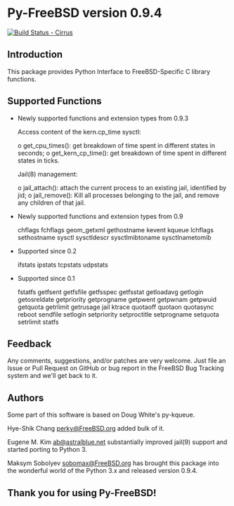 # Py-FreeBSD version 0.9.4

[![Build Status - Cirrus][]][Build status]

## Introduction

This package provides Python Interface to FreeBSD-Specific
C library functions.

## Supported Functions

  * Newly supported functions and extension types from 0.9.3

    Access content of the kern.cp_time sysctl:

    o get_cpu_times(): get breakdown of time spent in different states
      in seconds;
    o get_kern_cp_time(): get breakdown of time spent in different
      states in ticks.

    Jail(8) management:

    o jail_attach(): attach the current process to an existing jail, identified
      by jid;
    o jail_remove(): Kill all processes belonging to the jail, and remove any
      children of that jail.

  * Newly supported functions and extension types from 0.9

    chflags fchflags geom_getxml gethostname kevent kqueue lchflags
    sethostname sysctl sysctldescr sysctlmibtoname sysctlnametomib

  * Supported since 0.2

    ifstats ipstats tcpstats udpstats

  * Supported since 0.1

    fstatfs getfsent getfsfile getfsspec getfsstat getloadavg
    getlogin getosreldate getpriority getprogname getpwent getpwnam
    getpwuid getquota getrlimit getrusage jail ktrace quotaoff
    quotaon quotasync reboot sendfile setlogin setpriority setproctitle
    setprogname setquota setrlimit statfs

## Feedback

Any comments, suggestions, and/or patches are very welcome. Just file an Issue
or Pull Request on GitHub or bug report in the FreeBSD Bug Tracking system and
we'll get back to it.

## Authors

Some part of this software is based on Doug White's py-kqueue.

Hye-Shik Chang <perky@FreeBSD.org> added bulk of it.

Eugene M. Kim <ab@astralblue.net> substantially improved jail(9) support
and started porting to Python 3.

Maksym Sobolyev <sobomax@FreeBSD.org> has brought this package into the
wonderful world of the Python 3.x and released version 0.9.4.

## Thank you for using Py-FreeBSD!

[Build Status - Cirrus]: https://api.cirrus-ci.com/github/sobomax/py-freebsd.svg
[Build status]: https://cirrus-ci.com/github/sobomax/py-freebsd/master

